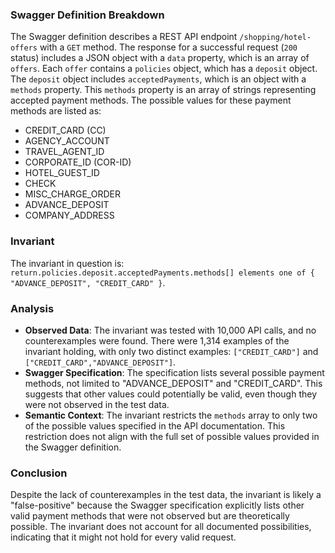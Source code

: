 ### Swagger Definition Breakdown

The Swagger definition describes a REST API endpoint `/shopping/hotel-offers` with a `GET` method. The response for a successful request (`200` status) includes a JSON object with a `data` property, which is an array of `offers`. Each `offer` contains a `policies` object, which has a `deposit` object. The `deposit` object includes `acceptedPayments`, which is an object with a `methods` property. This `methods` property is an array of strings representing accepted payment methods. The possible values for these payment methods are listed as:
- CREDIT_CARD (CC)
- AGENCY_ACCOUNT
- TRAVEL_AGENT_ID
- CORPORATE_ID (COR-ID)
- HOTEL_GUEST_ID
- CHECK
- MISC_CHARGE_ORDER
- ADVANCE_DEPOSIT
- COMPANY_ADDRESS

### Invariant

The invariant in question is: `return.policies.deposit.acceptedPayments.methods[] elements one of { "ADVANCE_DEPOSIT", "CREDIT_CARD" }`.

### Analysis

- **Observed Data**: The invariant was tested with 10,000 API calls, and no counterexamples were found. There were 1,314 examples of the invariant holding, with only two distinct examples: `["CREDIT_CARD"]` and `["CREDIT_CARD","ADVANCE_DEPOSIT"]`.
- **Swagger Specification**: The specification lists several possible payment methods, not limited to "ADVANCE_DEPOSIT" and "CREDIT_CARD". This suggests that other values could potentially be valid, even though they were not observed in the test data.
- **Semantic Context**: The invariant restricts the `methods` array to only two of the possible values specified in the API documentation. This restriction does not align with the full set of possible values provided in the Swagger definition.

### Conclusion

Despite the lack of counterexamples in the test data, the invariant is likely a "false-positive" because the Swagger specification explicitly lists other valid payment methods that were not observed but are theoretically possible. The invariant does not account for all documented possibilities, indicating that it might not hold for every valid request.

